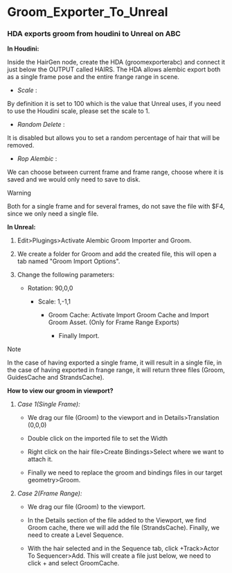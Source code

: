 # Groom_Exporter_To_Unreal
### HDA exports groom from houdini to Unreal on ABC

**In Houdini:**

  Inside the HairGen node, create the HDA (groomexporterabc) and connect it just below the OUTPUT called HAIRS.
  The HDA allows alembic export both as a single frame pose and the entire frange range in scene.

  - *Scale* :

  By definition it is set to 100 which is the value that Unreal uses, if you need to use the Houdini scale, please set the scale to 1.

  - *Random Delete* :

  It is disabled but allows you to set a random percentage of hair that will be removed.

  - *Rop Alembic* :

  We can choose between current frame and frame range, choose where it is saved and we would only need to save to disk.

  > [!WARNING]
  > Both for a single frame and for several frames, do not save the file with $F4, since we only need a single file.
  
**In Unreal:**

1. Edit>Plugings>Activate Alembic Groom Importer and Groom.

2. We create a folder for Groom and add the created file, this will open a tab named "Groom Import Options".

3. Change the following parameters:

    - Rotation: 90,0,0

      - Scale: 1,-1,1

        - Groom Cache: Activate Import Groom Cache and Import Groom Asset. (Only for Frame Range Exports)

          - Finally Import.
           
> [!NOTE]
> In the case of having exported a single frame, it will result in a single file, in the case of having exported in frange range, it will return three files (Groom, GuidesCache and StrandsCache).

**How to view our groom in viewport?**

1. _Case 1(Single Frame):_

    - We drag our file (Groom) to the viewport and in Details>Translation (0,0,0)
  
    - Double click on the imported file to set the Width

    - Right click on the hair file>Create Bindings>Select where we want to attach it.

    - Finally we need to replace the groom and bindings files in our target geometry>Groom.

2. _Case 2(Frame Range):_

    - We drag our file (Groom) to the viewport. 

    - In the Details section of the file added to the Viewport, we find Groom cache, there we will add the file (StrandsCache). Finally, we need to create a Level Sequence.

    - With the hair selected and in the Sequence tab, click +Track>Actor To Sequencer>Add. This will create a file just below, we need to click + and select GroomCache.
